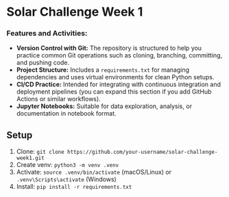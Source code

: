 # Solar Challenge Week 1 

### Features and Activities:
- **Version Control with Git:** The repository is structured to help you practice common Git operations such as cloning, branching, committing, and pushing code.
- **Project Structure:** Includes a `requirements.txt` for managing dependencies and uses virtual environments for clean Python setups.
- **CI/CD Practice:** Intended for integrating with continuous integration and deployment pipelines (you can expand this section if you add GitHub Actions or similar workflows).
- **Jupyter Notebooks:** Suitable for data exploration, analysis, or documentation in notebook format.

## Setup

1. Clone: `git clone https://github.com/your-username/solar-challenge-week1.git`
2. Create venv: `python3 -m venv .venv`
3. Activate: `source .venv/bin/activate` (macOS/Linux) or `.venv\Scripts\activate` (Windows)
4. Install: `pip install -r requirements.txt`

